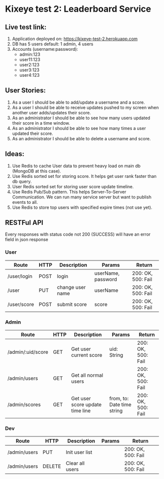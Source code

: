 # Kixeye test 2: Leaderboard Service

## Live test link:
1. Application deployed on: https://kixeye-test-2.herokuapp.com
2. DB has 5 users default: 1 admin, 4 users
3. Accounts (username:password):
     - admin:123
     - user11:123
     - user2:123
     - user3:123
     - user4:123

## User Stories:
1. As a user I should be able to add/update a username and a score.
2. As a user I should be able to receive updates pushed to my screen when another user adds/updates their score.
3. As an administrator I should be able to see how many users updated their score in a time window.
4. As an administrator I should be able to see how many times a user updated their score.
5. As an administrator I should be able to delete a username and score.

## Ideas:
1. Use Redis to cache User data to prevent heavy load on main db (MongoDB at this case).
2. Use Redis sorted set for storing score. It helps get user rank faster than db query.
3. User Redis sorted set for storing user score update timeline.
4. Use Redis Pub/Sub pattern. This helps Server-To-Server Communication. We can run many service server but want to publish events to all.
5. Use Redis to store top users with specified expire times (not use yet).

## RESTFul API

Every responses with status code not 200 (SUCCESS) will have an error field in json response

### User

Route | HTTP | Description | Params | Return
--- | --- | --- | --- | ---
/user/login | POST | login | userName, password | 200: OK, 500: Fail
/user | PUT | change user name | userName | 200: OK, 500: Fail
/user/score | POST | submit score | score | 200: OK, 500: Fail

### Admin

Route | HTTP | Description | Params | Return
--- | --- | --- | --- | ---
/admin/:uid/score | GET | Get user current score | uid: String | 200: OK, 500: Fail
/admin/users | GET | Get all normal users | | 200: OK, 500: Fail
/admin/scores | GET | Get user score update time line | from, to: Date time string |  200: OK, 500: Fail

### Dev

Route | HTTP | Description | Params | Return
--- | --- | --- | --- | ---
/admin/users | PUT | Init user list | | 200: OK, 500: Fail
/admin/users | DELETE | Clear all users | | 200: OK, 500: Fail
